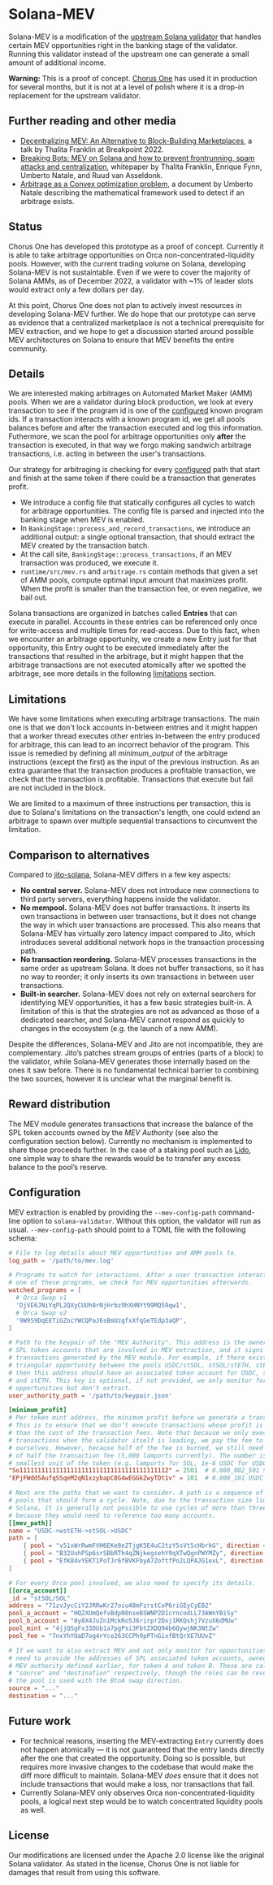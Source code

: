 # Solana-MEV

Solana-MEV is a modification of the [upstream Solana validator][upstream] that
handles certain MEV opportunities right in the banking stage of the validator.
Running this validator instead of the upstream one can generate a small amount
of additional income.

**Warning:** This is a proof of concept. [Chorus One][c1] has used it in
production for several months, but it is not at a level of polish where it is a
drop-in replacement for the upstream validator.

[upstream]: https://github.com/solana-labs/solana
[c1]:       https://chorus.one/

## Further reading and other media

 * [Decentralizing MEV: An Alternative to Block-Building Marketplaces][talk],
   a talk by Thalita Franklin at Breakpoint 2022.
 * [Breaking Bots: MEV on Solana and how to prevent frontrunning, spam attacks
   and centralization][breaking-bots], whitepaper by Thalita Franklin, Enrique
   Fynn, Umberto Natale, and Ruud van Asseldonk.
 * [Arbitrage as a Convex optimization problem][notion_page], a document by
   Umberto Natale describing the mathematical framework used to detect if an
   arbitrage exists.

[talk]: https://www.youtube.com/watch?v=nTEnpuDHz3w&t=6198s
[notion_page]: https://www.notion.so/chorusone/Arbitrage-as-a-Convex-optimization-problem-f2490665033f41b6b6d41cfd5196acae
[breaking-bots]: https://chorus.one/products/breaking-bots/

## Status

Chorus One has developed this prototype as a proof of concept. Currently it is
able to take arbitrage opportunities on Orca non-concentrated-liquidity pools.
However, with the current trading volume on Solana, developing Solana-MEV is not
sustaintable. Even if we were to cover the majority of Solana AMMs, as of
December 2022, a validator with ~1% of leader slots would extract only a few
dollars per day.

At this point, Chorus One does not plan to actively invest resources in
developing Solana-MEV further. We do hope that our prototype can serve as
evidence that a centralized marketplace is not a technical prerequisite for MEV
extraction, and we hope to get a discussion started around possible MEV
architectures on Solana to ensure that MEV benefits the entire community.

## Details

We are interested making arbitrages on Automated Market Maker (AMM) pools. When
we are a validator during block production, we look at every transaction to see
if the program id is one of the [configured](#configuration) known program ids.
If a transaction interacts with a known program id, we get all pools balances
before and after the transaction executed and log this information. Futhermore,
we scan the pool for arbitrage opportunities only
**after** the transaction is executed, in that way we forgo making sandwich
arbitrage transactions, i.e. acting in between the user's transactions.

Our strategy for arbitraging is checking for every
[configured](#configuration) path that start and finish at the same token if
there could be a transaction that generates profit.

* We introduce a config file that statically configures all cycles to watch for
   arbitrage opportunities. The config file is parsed and injected into the
   banking stage when MEV is enabled.
 * In `BankingStage::process_and_record_transactions`, we introduce an
   additional output: a single optional transaction, that should extract the MEV
   created by the transaction batch.
 * At the call site, `BankingStage::process_transactions`, if an MEV transaction
   was produced, we execute it.
 * `runtime/src/mev.rs` and `arbitrage.rs` contain methods that given a set of
   AMM pools, compute optimal input amount that maximizes profit. When the
   profit is smaller than the transaction fee, or even negative, we bail out.

Solana transactions are organized in batches called **Entries** that can execute
in parallel. Accounts in these entries can be referenced only once for
write-access and multiple times for read-access. Due to this fact, when we
encounter an arbitrage opportunity, we create a new Entry just for that
opportunity, this Entry ought to be executed immediately after the transactions
that resulted in the arbitrage, but it might happen that the arbitrage
transactions are not executed atomically after we spotted the arbitrage, see
more details in the following [limitations](#limitations) section.

## Limitations

We have some limitations when executing arbitrage transactions. The main one is
that we don't lock accounts in-between entries and it might happen that a worker
thread executes other entries in-between the entry produced for arbitrage, this
can lead to an incorrect behavior of the program. This issue is remedied by
defining all *minimum_output* of the arbitrage instructions (except the first)
as the input of the previous instruction. As an extra guarantee that the
transaction produces a profitable transaction, we check that the transaction is
profitable. Transactions that execute but fail are not included in the block.

We are limited to a maximum of three instructions per transaction, this is due
to Solana's limitations on the transaction's length, one could extend an
arbitrage to spawn over multiple sequential transactions to circumvent the
limitation.

## Comparison to alternatives

Compared to [jito-solana][jito-solana], Solana-MEV differs in a few key aspects:

 * **No central server.** Solana-MEV does not introduce new connections to
   third party servers, everything happens inside the validator.
 * **No mempool.** Solana-MEV does not buffer transactions. It inserts its own
   transactions in between user transactions, but it does not change the way in
   which user transactions are processed. This also means that Solana-MEV has
   virtually zero latency impact compared to Jito, which introduces several
   additional network hops in the transaction processing path.
 * **No transaction reordering.** Solana-MEV processes transactions in the same
   order as upstream Solana. It does not buffer transactions, so it has no way
   to reorder; it only inserts its own transactions in between user
   transactions.
 * **Built-in searcher.** Solana-MEV does not rely on external searchers for
   identifying MEV opportunities, it has a few basic strategies built-in. A
   limitation of this is that the strategies are not as advanced as those of a
   dedicated searcher, and Solana-MEV cannot respond as quickly to changes in
   the ecosystem (e.g. the launch of a new AMM).

Despite the differences, Solana-MEV and Jito are not incompatible, they are
complementary. Jito’s patches stream groups of entries (parts of a block) to the
validator, while Solana-MEV generates those internally based on the ones it saw
before. There is no fundamental technical barrier to combining the two sources,
however it is unclear what the marginal benefit is.

[jito-solana]: https://github.com/jito-foundation/jito-solana

## Reward distribution

The MEV module generates transactions that increase the balance of the SPL token
accounts owned by the _MEV Authority_ (see also the configuration section
below). Currently no mechanism is implemented to share those proceeds further.
In the case of a staking pool such as [Lido][lido], one simple way to share the
rewards would be to transfer any excess balance to the pool’s reserve.

[lido]: https://solana.lido.fi/

## Configuration

MEV extraction is enabled by providing the `--mev-config-path` command-line
option to `solana-validator`. Without this option, the validator will run as
usual. `--mev-config-path` should point to a TOML file with the following
schema:

```toml
# File to log details about MEV opportunities and AMM pools to.
log_path = '/path/to/mev.log'

# Programs to watch for interactions. After a user transaction interacts with
# one of these programs, we check for MEV opportunities afterwards.
watched_programs = [
  # Orca Swap v1
  'DjVE6JNiYqPL2QXyCUUh8rNjHrbz9hXHNYt99MQ59qw1',
  # Orca Swap v2
  '9W959DqEETiGZocYWCQPaJ6sBmUzgfxXfqGeTEdp3aQP',
]

# Path to the keypair of the "MEV Authority". This address is the owner of all
# SPL token accounts that are involved in MEV extraction, and it signs all
# transactions generated by the MEV module. For example, if there exists a
# triangular opportunity between the pools USDC/stSOL, stSOL/stETH, stETH/USDC,
# then this address should have an associated token account for USDC, stSOL,
# and stETH. This key is optional, if not provided, we only monitor for
# opportunities but don't extract.
user_authority_path = '/path/to/keypair.json'

[minimum_profit]
# Per token mint address, the minimum profit before we generate a transaction.
# This is to ensure that we don’t execute transactions whose profit is lower
# than the cost of the transaction fees. Note that because we only execute
# transactions when the validator itself is leading, we pay the fee to
# ourselves. However, because half of the fee is burned, we still need a mimum
# of half the transaction fee (5,000 lamports currently). The number is in the
# smallest unit of the token (e.g. lamports for SOL, 1e-6 USDC for USDC).
"So11111111111111111111111111111111111111112" = 2501  # 0.000_002_501 SOL
"EPjFWdd5AufqSSqeM2qN1xzybapC8G4wEGGkZwyTDt1v" = 101  # 0.000_101 USDC

# Next are the paths that we want to consider. A path is a sequence of Orca
# pools that should form a cycle. Note, due to the transaction size limit on
# Solana, it is generally not possible to use cycles of more than three hops,
# because they would need to reference too many accounts.
[[mev_path]]
name = "USDC->wstETH->stSOL->USDC"
path = [
    { pool = "v51xWrRwmFVH6EKe8eZTjgK5E4uC2tzY5sVt5cHbrkG", direction = "BtoA" },
    { pool = "B32UuhPSp6srSBbRTh4qZNjkegsehY9qXTwQgnPWYMZy", direction = "BtoA" },
    { pool = "EfK84vYEKT1PoTJr6fBVKFbyA7ZoftfPo2LQPAJG1exL", direction = "AtoB" },
]

# For every Orca pool involved, we also need to specify its details.
[[orca_account]]
_id = "stSOL/SOL"
address = "71zvJycCiY2JRRwKr27oiu48mFzrstCoP6riGEyCyEB2"
pool_a_account = "HQ2XUmQefvBdpN8nseBSWNP2D1crncodLL73AWnYBiSy"
pool_b_account = "8y8X4JuZn1MckRo5J6rirpr2Dxj1RKQshj7VzuX6dMUw"
pool_mint = "4jjQSgFx33DUb1a7pgPsi3FbtZXDQ94b6QywjNK3NtZw"
pool_fee = "7nxYhYUaD7og4rYce263CCPh9pPTnGixfBtQrXE7UUvZ"

# If we want to also extract MEV and not only monitor for opportunities, we also
# need to provide the addresses of SPL associated token accounts, owned by the
# MEV authority defined earlier, for token A and token B. These are called
# "source" and "destination" respectively, though the roles can be reversed if
# the pool is used with the BtoA swap direction.
source = "..."
destination = "..."
```

## Future work

 * For technical reasons, inserting the MEV-extracting `Entry` currently does
   not happen atomically — it is not guaranteed that the entry lands directly
   after the one that created the opportunity. Doing so is possible, but
   requires more invasive changes to the codebase that would make the diff more
   difficult to maintain. Solana-MEV _does_ ensure that it does not include
   transactions that would make a loss, nor transactions that fail.
 * Currently Solana-MEV only observes Orca non-concentrated-liquidity pools,
   a logical next step would be to watch concentrated liquidity pools as well.

## License

Our modifications are licensed under the Apache 2.0 license like the original
Solana validator. As stated in the license, Chorus One is not liable for damages
that result from using this software.
